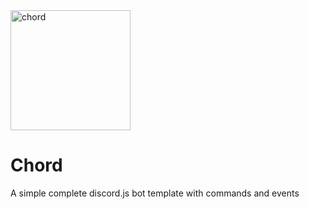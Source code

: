 <img width="192" height="192" src="https://github.com/AngelNext/chord/assets/79442303/20c1ac54-ddcd-42cf-bc27-07536a792c95" alt="chord" />

# Chord
A simple complete discord.js bot template with commands and events

